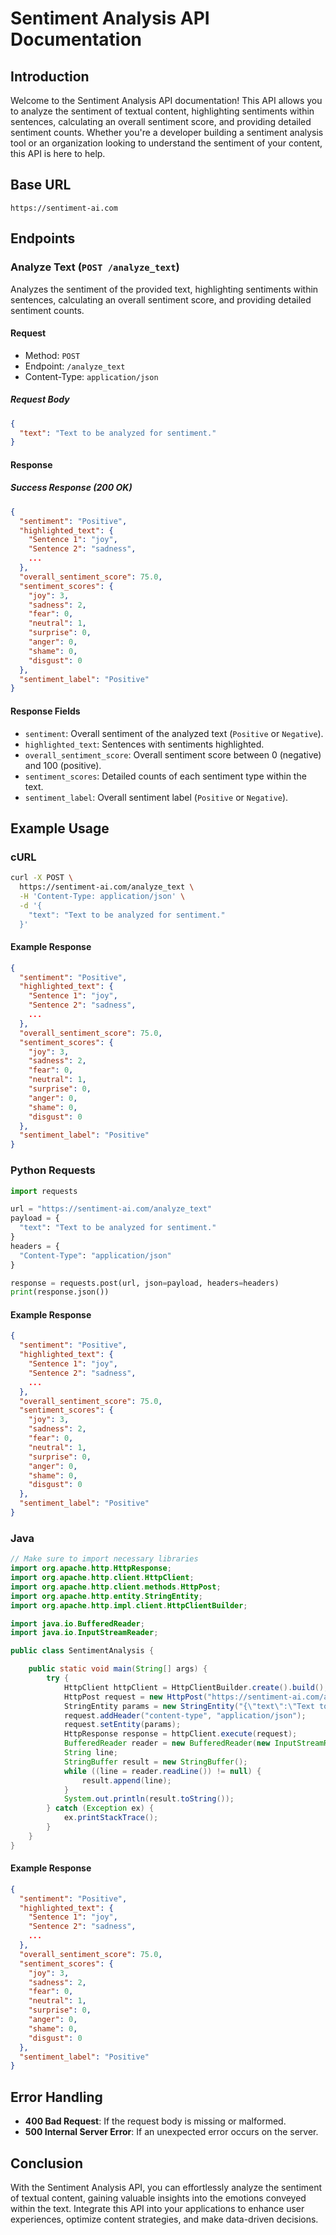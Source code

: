 # Sentiment Analysis API Documentation

## Introduction

Welcome to the Sentiment Analysis API documentation! This API allows you to analyze the sentiment of textual content, highlighting sentiments within sentences, calculating an overall sentiment score, and providing detailed sentiment counts. Whether you're a developer building a sentiment analysis tool or an organization looking to understand the sentiment of your content, this API is here to help.

## Base URL

```
https://sentiment-ai.com
```

## Endpoints

### Analyze Text (`POST /analyze_text`)

Analyzes the sentiment of the provided text, highlighting sentiments within sentences, calculating an overall sentiment score, and providing detailed sentiment counts.

#### Request

- Method: `POST`
- Endpoint: `/analyze_text`
- Content-Type: `application/json`

##### Request Body

```json
{
  "text": "Text to be analyzed for sentiment."
}
```

#### Response

##### Success Response (200 OK)

```json
{
  "sentiment": "Positive",
  "highlighted_text": {
    "Sentence 1": "joy",
    "Sentence 2": "sadness",
    ...
  },
  "overall_sentiment_score": 75.0,
  "sentiment_scores": {
    "joy": 3,
    "sadness": 2,
    "fear": 0,
    "neutral": 1,
    "surprise": 0,
    "anger": 0,
    "shame": 0,
    "disgust": 0
  },
  "sentiment_label": "Positive"
}
```

#### Response Fields

- `sentiment`: Overall sentiment of the analyzed text (`Positive` or `Negative`).
- `highlighted_text`: Sentences with sentiments highlighted.
- `overall_sentiment_score`: Overall sentiment score between 0 (negative) and 100 (positive).
- `sentiment_scores`: Detailed counts of each sentiment type within the text.
- `sentiment_label`: Overall sentiment label (`Positive` or `Negative`).

## Example Usage

### cURL

```bash
curl -X POST \
  https://sentiment-ai.com/analyze_text \
  -H 'Content-Type: application/json' \
  -d '{
    "text": "Text to be analyzed for sentiment."
  }'
```

#### Example Response

```json
{
  "sentiment": "Positive",
  "highlighted_text": {
    "Sentence 1": "joy",
    "Sentence 2": "sadness",
    ...
  },
  "overall_sentiment_score": 75.0,
  "sentiment_scores": {
    "joy": 3,
    "sadness": 2,
    "fear": 0,
    "neutral": 1,
    "surprise": 0,
    "anger": 0,
    "shame": 0,
    "disgust": 0
  },
  "sentiment_label": "Positive"
}
```

### Python Requests

```python
import requests

url = "https://sentiment-ai.com/analyze_text"
payload = {
  "text": "Text to be analyzed for sentiment."
}
headers = {
  "Content-Type": "application/json"
}

response = requests.post(url, json=payload, headers=headers)
print(response.json())
```

#### Example Response

```json
{
  "sentiment": "Positive",
  "highlighted_text": {
    "Sentence 1": "joy",
    "Sentence 2": "sadness",
    ...
  },
  "overall_sentiment_score": 75.0,
  "sentiment_scores": {
    "joy": 3,
    "sadness": 2,
    "fear": 0,
    "neutral": 1,
    "surprise": 0,
    "anger": 0,
    "shame": 0,
    "disgust": 0
  },
  "sentiment_label": "Positive"
}
```

### Java

```java
// Make sure to import necessary libraries
import org.apache.http.HttpResponse;
import org.apache.http.client.HttpClient;
import org.apache.http.client.methods.HttpPost;
import org.apache.http.entity.StringEntity;
import org.apache.http.impl.client.HttpClientBuilder;

import java.io.BufferedReader;
import java.io.InputStreamReader;

public class SentimentAnalysis {

    public static void main(String[] args) {
        try {
            HttpClient httpClient = HttpClientBuilder.create().build();
            HttpPost request = new HttpPost("https://sentiment-ai.com/analyze_text");
            StringEntity params = new StringEntity("{\"text\":\"Text to be analyzed for sentiment.\"}");
            request.addHeader("content-type", "application/json");
            request.setEntity(params);
            HttpResponse response = httpClient.execute(request);
            BufferedReader reader = new BufferedReader(new InputStreamReader(response.getEntity().getContent()));
            String line;
            StringBuffer result = new StringBuffer();
            while ((line = reader.readLine()) != null) {
                result.append(line);
            }
            System.out.println(result.toString());
        } catch (Exception ex) {
            ex.printStackTrace();
        }
    }
}
```

#### Example Response

```json
{
  "sentiment": "Positive",
  "highlighted_text": {
    "Sentence 1": "joy",
    "Sentence 2": "sadness",
    ...
  },
  "overall_sentiment_score": 75.0,
  "sentiment_scores": {
    "joy": 3,
    "sadness": 2,
    "fear": 0,
    "neutral": 1,
    "surprise": 0,
    "anger": 0,
    "shame": 0,
    "disgust": 0
  },
  "sentiment_label": "Positive"
}
```

<!-- Add other language examples -->

## Error Handling

- **400 Bad Request**: If the request body is missing or malformed.
- **500 Internal Server Error**: If an unexpected error occurs on the server.

## Conclusion

With the Sentiment Analysis API, you can effortlessly analyze the sentiment of textual content, gaining valuable insights into the emotions conveyed within the text. Integrate this API into your applications to enhance user experiences, optimize content strategies, and make data-driven decisions.
